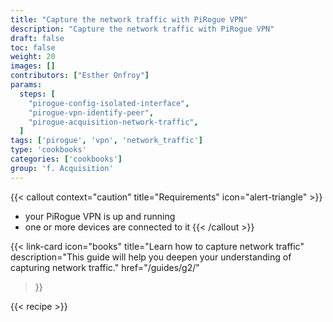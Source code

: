 ```yaml
---
title: "Capture the network traffic with PiRogue VPN"
description: "Capture the network traffic with PiRogue VPN"
draft: false
toc: false
weight: 20
images: []
contributors: ["Esther Onfroy"]
params:
  steps: [
    "pirogue-config-isolated-interface",
    "pirogue-vpn-identify-peer",
    "pirogue-acquisition-network-traffic",
  ]
tags: ['pirogue', 'vpn', 'network_traffic']
type: 'cookbooks'
categories: ['cookbooks']
group: 'f. Acquisition'
---
```


{{< callout context="caution" title="Requirements" icon="alert-triangle" >}}
* your PiRogue VPN is up and running
* one or more devices are connected to it
{{< /callout >}}

{{< link-card
  icon="books"
  title="Learn how to capture network traffic"
  description="This guide will help you deepen your understanding of capturing network traffic."
  href="/guides/g2/"
>}}

{{< recipe >}}
